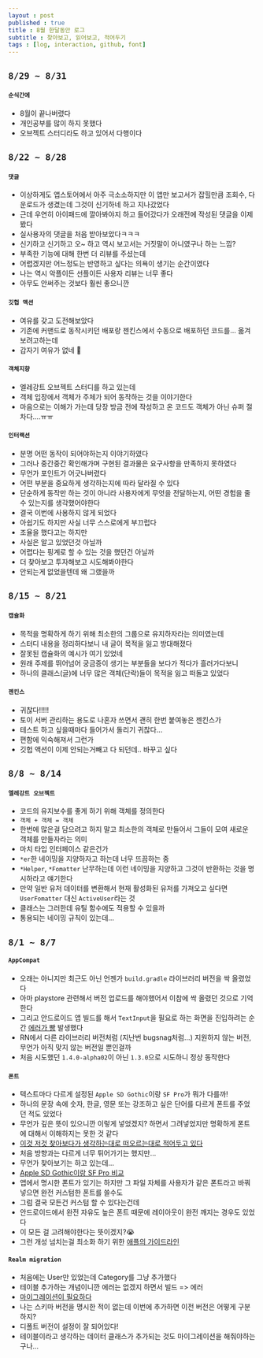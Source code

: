 ```yaml
---
layout : post
published : true
title : 8월 한달동안 로그
subtitle : 찾아보고, 읽어보고, 적어두기
tags : [log, interaction, github, font]
---
```


## `8/29 ~ 8/31`
#### `순식간에`
- 8월이 끝나버렸다
- 개인공부를 많이 하지 못했다
- 오브젝트 스터디라도 하고 있어서 다행이다

## `8/22 ~ 8/28`
#### `댓글`
- 이상하게도 앱스토어에서 아주 극소소하지만 이 앱만 보고서가 잡힐만큼 조회수, 다운로드가 생겼는데 그것이 신기하네 하고 지나갔었다
- 근데 우연히 아이패드에 깔아봐야지 하고 들어갔다가 오래전에 작성된 댓글을 이제 봤다
- 실사용자의 댓글을 처음 받아보았다ㅋㅋㅋ
- 신기하고 신기하고 오~ 하고 역시 보고서는 거짓말이 아니였구나 하는 느낌?
- 부족한 기능에 대해 한번 더 리뷰를 주셨는데
- 어렵겠지만 어느정도는 반영하고 싶다는 의욕이 생기는 순간이였다
- 나는 역시 악플이든 선플이든 사용자 리뷰는 너무 좋다
- 아무도 안써주는 것보다 훨씬 좋으니깐

#### `깃헙 액션`
- 여유를 갖고 도전해보았다
- 기존에 커맨드로 동작시키던 배포랑 젠킨스에서 수동으로 배포하던 코드를... 옮겨보려고하는데
- 갑자기 여유가 없네 🙈

#### `객체지향`
- 엘레강트 오브젝트 스터디를 하고 있는데
- 객체 입장에서 객체가 주체가 되어 동작하는 것을 이야기한다
- 마음으로는 이해가 가는데 당장 방금 전에 작성하고 온 코드도 객체가 아닌 슈퍼 절차다....ㅠㅠ

#### `인터랙션`
- 분명 어떤 동작이 되어야하는지 이야기하였다
- 그러나 중간중간 확인해가며 구현된 결과물은 요구사항을 만족하지 못하였다
- 무언가 포인트가 어긋나버렸다
- 어떤 부분을 중요하게 생각하는지에 따라 달라질 수 있다
- 단순하게 동작만 하는 것이 아니라 사용자에게 무엇을 전달하는지, 어떤 경험을 줄 수 있는지를 생각했어야한다
- 결국 이번에 사용하지 않게 되었다
- 아쉽기도 하지만 사실 너무 스스로에게 부끄럽다
- 조율을 했다고는 하지만
- 사실은 알고 있었던것 아닐까
- 어렵다는 핑계로 할 수 있는 것을 했던건 아닐까
- 더 찾아보고 투자해보고 시도해봐야한다
- 안되는게 없었을텐데 왜 그랬을까

## `8/15 ~ 8/21`
#### `캡슐화`
- 목적을 명확하게 하기 위해 최소한의 그룹으로 유지하자라는 의미였는데
- 스터디 내용을 정리하다보니 내 글이 목적을 잃고 방대해졌다
- 잘못된 캡슐화의 예시가 여기 있었네
- 원래 주제를 뛰어넘어 궁금증이 생기는 부분들을 보다가 적다가 흘러가다보니
- 하나의 클래스(글)에 너무 많은 객체(단락)들이 목적을 잃고 떠돌고 있었다

#### `젠킨스`
- 귀찮다!!!!!
- 토이 서버 관리하는 용도로 나혼자 쓰면서 괜히 한번 붙여놓은 젠킨스가
- 테스트 하고 싶을때마다 들어가서 돌리기 귀찮다...
- 편함에 익숙해져서 그런가
- 깃헙 액션이 이제 안되는거빼고 다 되던데.. 바꾸고 싶다

## `8/8 ~ 8/14`
#### `엘레강트 오브젝트`
- 코드의 유지보수를 좋게 하기 위해 객체를 정의한다
- `객체 + 객체 = 객체`
- 한번에 많은걸 담으려고 하지 말고 최소한의 객체로 만들어서 그들이 모여 새로운 객체를 만들자라는 의미
- 마치 타입 인터페이스 같은건가
- `*er`한 네이밍을 지양하자고 하는데 너무 뜨끔하는 중
- `*Helper`, `*Fomatter` 난무하는데 이런 네이밍을 지양하고 그것이 반환하는 것을 명시하라고 얘기한다
- 만약 일반 유저 데이터를 변환해서 현재 활성화된 유저를 가져오고 싶다면 `UserFomatter` 대신 `ActiveUser`라는 것
- 클래스는 그러한데 유틸 함수에도 적용할 수 있을까
- 통용되는 네이밍 규칙이 있는데...

## `8/1 ~ 8/7`
#### `AppCompat`
- 오래는 아니지만 최근도 아닌 언젠가 `build.gradle` 라이브러리 버전을 싹 올렸었다
- 아마 playstore 관련해서 버전 업로드를 해야했어서 이참에 싹 올렸던 것으로 기억한다
- 그리고 안드로이드 앱 빌드를 해서 `TextInput`을 필요로 하는 화면을 진입하려는 순간 [에러가 빵](https://github.com/facebook/react-native/issues/31572) 발생했다
- RN에서 다른 라이브러리 버전처럼 (지난번 bugsnag처럼...) 지원하지 않는 버전, 무언가 아직 맞지 않는 버전일 뿐인걸까
- 처음 시도했던 `1.4.0-alpha02`이 아닌 `1.3.0`으로 시도하니 정상 동작한다

#### `폰트`
- 텍스트마다 다르게 설정된 `Apple SD Gothic`이랑 `SF Pro`가 뭐가 다를까!
- 하나의 문장 속에 숫자, 한글, 영문 또는 강조하고 싶은 단어를 다르게 폰트를 주었던 적도 있었다
- 무언가 깊은 뜻이 있으니깐 이렇게 넣었겠지? 하면서 그려넣었지만 명확하게 폰트에 대해서 이해하지는 못한 것 같다
- [이것 저것 찾아보다가 생각하는대로 떠오르는대로 적어두고 있다](https://jiggag.github.io/%ED%8F%B0%ED%8A%B8/)
- 처음 방향과는 다르게 너무 튀어가기는 했지만...
- 무언가 찾아보기는 하고 있는데...
- [Apple SD Gothic이랑 SF Pro 비교](https://gyuni-archive.tistory.com/7)
- 앱에서 명시한 폰트가 있기는 하지만 그 파일 자체를 사용자가 같은 폰트라고 바꿔넣으면 완전 커스텀한 폰트를 쓸수도
- 그럼 결국 모든건 커스텀 할 수 있다는건데
- 안드로이드에서 완전 자유도 높은 폰트 때문에 레이아웃이 완전 깨지는 경우도 있었다
- 이 모든 걸 고려해야한다는 뜻이겠지?😭
- 그런 개성 넘치는걸 최소화 하기 위한 [애플의 가이드라인](https://developer.apple.com/design/human-interface-guidelines/ios/visual-design/typography/)

#### `Realm migration`
- 처음에는 User만 있었는데 Category를 그냥 추가했다
- 테이블 추가하는 개념이니깐 에러는 없겠지 하면서 빌드 => 에러
- [마이그레이션이 필요하다](https://black-jin0427.tistory.com/98)
- 나는 스키마 버전을 명시한 적이 없는데 이번에 추가하면 이전 버전은 어떻게 구분하지?
- 디폴트 버전이 설정이 잘 되어있다!
- 테이블이라고 생각하는 데이터 클래스가 추가되는 것도 마이그레이션을 해줘야하는구나...